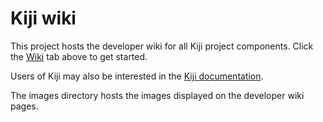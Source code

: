 Kiji wiki
=========

This project hosts the developer wiki for all Kiji project components. Click the
[Wiki](https://github.com/kijiproject/wiki/wiki) tab above to get started.

Users of Kiji may also be interested in the [Kiji documentation](http://docs.kiji.org).

The images directory hosts the images displayed on the developer wiki pages.
